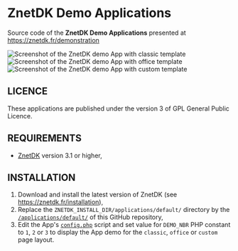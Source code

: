 # ZnetDK Demo Applications
Source code of the **ZnetDK Demo Applications** presented at https://znetdk.fr/demonstration

![Screenshot of the ZnetDK demo App with classic template](https://znetdk.fr/img/demo.jpg)
![Screenshot of the ZnetDK demo App with office template](https://znetdk.fr/img/demo2.jpg)
![Screenshot of the ZnetDK demo App with custom template](https://znetdk.fr/img/demo3.jpg)

## LICENCE
These applications are published under the version 3 of GPL General Public Licence.

## REQUIREMENTS
- [ZnetDK](https://znetdk.fr/telechargements) version 3.1 or higher,

## INSTALLATION
1. Download and install the latest version of ZnetDK (see https://znetdk.fr/installation),
2. Replace the `ZNETDK_INSTALL_DIR/applications/default/` directory by the [`/applications/default/`](/applications/default/) of this GitHub repository,
3. Edit the App's [`config.php`](applications/default/app/config.php) script and set value for `DEMO_NBR` PHP constant to `1`, `2` or `3` to display the App demo for the `classic`, `office` or `custom` page layout.
